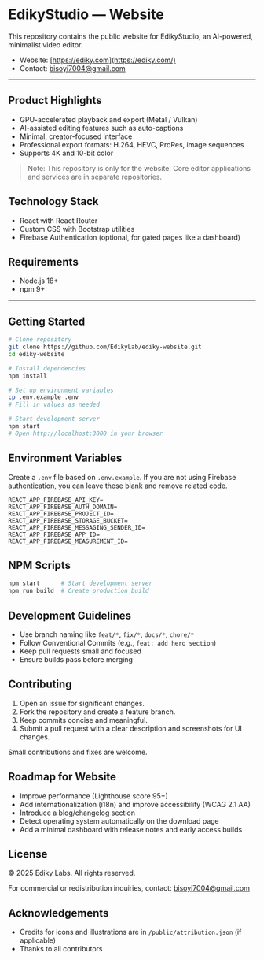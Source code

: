 # EdikyStudio — Website

This repository contains the public website for EdikyStudio, an AI-powered, minimalist video editor.

- Website: [https://ediky.com](https://ediky.com/)
- Contact: [bisoyi7004@gmail.com](mailto:bisoyi7004@gmail.com)

---

## Product Highlights

* GPU-accelerated playback and export (Metal / Vulkan)
* AI-assisted editing features such as auto-captions
* Minimal, creator-focused interface
* Professional export formats: H.264, HEVC, ProRes, image sequences
* Supports 4K and 10-bit color

> Note: This repository is only for the website. Core editor applications and services are in separate repositories.


## Technology Stack

* React with React Router
* Custom CSS with Bootstrap utilities
* Firebase Authentication (optional, for gated pages like a dashboard)


## Requirements

* Node.js 18+
* npm 9+

---

## Getting Started

```bash
# Clone repository
git clone https://github.com/EdikyLab/ediky-website.git
cd ediky-website

# Install dependencies
npm install

# Set up environment variables
cp .env.example .env
# Fill in values as needed

# Start development server
npm start
# Open http://localhost:3000 in your browser
```

## Environment Variables

Create a `.env` file based on `.env.example`. If you are not using Firebase authentication, you can leave these blank and remove related code.

```
REACT_APP_FIREBASE_API_KEY=
REACT_APP_FIREBASE_AUTH_DOMAIN=
REACT_APP_FIREBASE_PROJECT_ID=
REACT_APP_FIREBASE_STORAGE_BUCKET=
REACT_APP_FIREBASE_MESSAGING_SENDER_ID=
REACT_APP_FIREBASE_APP_ID=
REACT_APP_FIREBASE_MEASUREMENT_ID=
```


## NPM Scripts

```bash
npm start      # Start development server
npm run build  # Create production build
```


## Development Guidelines

* Use branch naming like `feat/*`, `fix/*`, `docs/*`, `chore/*`
* Follow Conventional Commits (e.g., `feat: add hero section`)
* Keep pull requests small and focused
* Ensure builds pass before merging


## Contributing

1. Open an issue for significant changes.
2. Fork the repository and create a feature branch.
3. Keep commits concise and meaningful.
4. Submit a pull request with a clear description and screenshots for UI changes.

Small contributions and fixes are welcome.


## Roadmap for Website

* Improve performance (Lighthouse score 95+)
* Add internationalization (i18n) and improve accessibility (WCAG 2.1 AA)
* Introduce a blog/changelog section
* Detect operating system automatically on the download page
* Add a minimal dashboard with release notes and early access builds



## License

© 2025 Ediky Labs. All rights reserved.

For commercial or redistribution inquiries, contact: [bisoyi7004@gmail.com](mailto:bisoyi7004@gmail.com)


## Acknowledgements

* Credits for icons and illustrations are in `/public/attribution.json` (if applicable)
* Thanks to all contributors
